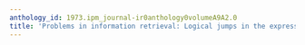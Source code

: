 ```yaml
---
anthology_id: 1973.ipm_journal-ir0anthology0volumeA9A2.0
title: 'Problems in information retrieval: Logical jumps in the expression of information'
---
```

